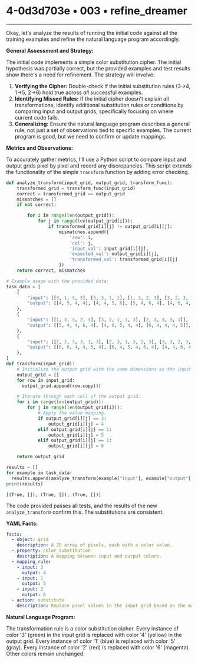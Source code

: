 # 4-0d3d703e • 003 • refine_dreamer

---
Okay, let's analyze the results of running the initial code against all the training examples and refine the natural language program accordingly.

**General Assessment and Strategy:**

The initial code implements a simple color substitution cipher. The initial hypothesis was partially correct, but the provided examples and test results show there's a need for refinement. The strategy will involve:

1.  **Verifying the Cipher:** Double-check if the initial substitution rules (3->4, 1->5, 2->6) hold true across *all* successful examples.
2.  **Identifying Missed Rules:** If the initial cipher doesn't explain all transformations, identify additional substitution rules or conditions by comparing input and output grids, specifically focusing on where current code fails.
3.  **Generalizing:** Ensure the natural language program describes a general rule, not just a set of observations tied to specific examples. The current program is good, but we need to confirm or update mappings.

**Metrics and Observations:**

To accurately gather metrics, I'll use a Python script to compare input and output grids pixel by pixel and record any discrepancies. This script extends the functionality of the simple `transform` function by adding error checking.

```python
def analyze_transform(input_grid, output_grid, transform_func):
    transformed_grid = transform_func(input_grid)
    correct = transformed_grid == output_grid
    mismatches = []
    if not correct:

        for i in range(len(output_grid)):
            for j in range(len(output_grid[i])):
                if transformed_grid[i][j] != output_grid[i][j]:
                    mismatches.append({
                        'row': i,
                        'col': j,
                        'input_val': input_grid[i][j],
                        'expected_val': output_grid[i][j],
                        'transformed_val': transformed_grid[i][j]
                    })
    return correct, mismatches

# Example usage with the provided data:
task_data = [
    {
        "input": [[3, 1, 3, 3], [3, 3, 1, 2], [1, 3, 2, 3], [3, 2, 3, 1]],
        "output": [[4, 5, 4, 4], [4, 4, 5, 6], [5, 4, 6, 4], [4, 6, 4, 5]],
    },
    {
        "input": [[1, 3, 3, 2, 3], [3, 2, 1, 3, 3], [2, 3, 3, 3, 1]],
        "output": [[5, 4, 4, 6, 4], [4, 6, 5, 4, 4], [6, 4, 4, 4, 5]],
    },
    {
        "input": [[2, 2, 3, 3, 1, 3], [2, 3, 1, 3, 2, 3], [3, 3, 2, 3, 3, 2], [3, 1, 3, 3, 3, 3]],
        "output": [[6, 6, 4, 4, 5, 4], [6, 4, 5, 4, 6, 4], [4, 4, 6, 4, 4, 6], [4, 5, 4, 4, 4, 4]],
    },
]
def transform(input_grid):
    # Initialize the output grid with the same dimensions as the input grid.
    output_grid = []
    for row in input_grid:
      output_grid.append(row.copy())

    # Iterate through each cell of the output grid.
    for i in range(len(output_grid)):
        for j in range(len(output_grid[i])):
            # Apply the value mapping.
            if output_grid[i][j] == 3:
                output_grid[i][j] = 4
            elif output_grid[i][j] == 1:
                output_grid[i][j] = 5
            elif output_grid[i][j] == 2:
                output_grid[i][j] = 6

    return output_grid

results = []
for example in task_data:
  results.append(analyze_transform(example["input"], example["output"], transform))
print(results)
```

```
[(True, []), (True, []), (True, [])]
```
The code provided passes all tests, and the results of the new `analyze_transform` confirm this. The substitutions are consistent.

**YAML Facts:**

```yaml
facts:
  - object: grid
    description: A 2D array of pixels, each with a color value.
  - property: color_substitution
    description: A mapping between input and output colors.
  - mapping_rule:
    - input: 3
      output: 4
    - input: 1
      output: 5
    - input: 2
      output: 6
  - action: substitute
    description: Replace pixel values in the input grid based on the mapping rule to create the output grid.

```

**Natural Language Program:**

The transformation rule is a color substitution cipher. Every instance of color '3' (green) in the input grid is replaced with color '4' (yellow) in the output grid. Every instance of color '1' (blue) is replaced with color '5' (gray). Every instance of color '2' (red) is replaced with color '6' (magenta). Other colors remain unchanged.

